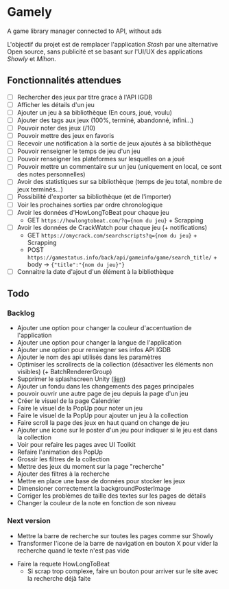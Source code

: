 # Gamely

A game library manager connected to API, without ads

L'objectif du projet est de remplacer l'application *Stash* par une alternative Open source, sans publicité et se basant sur l'UI/UX des applications *Showly* et *Mihon*.

## Fonctionnalités attendues

- [ ] Rechercher des jeux par titre grace à l'API IGDB
- [ ] Afficher les détails d'un jeu
- [ ] Ajouter un jeu à sa bibliothèque (En cours, joué, voulu)
- [ ] Ajouter des tags aux jeux (100%, terminé, abandonné, infini...)
- [ ] Pouvoir noter des jeux (/10)
- [ ] Pouvoir mettre des jeux en favoris
- [ ] Recevoir une notification à la sortie de jeux ajoutés à sa bibliothèque
- [ ] Pouvoir renseigner le temps de jeu d'un jeu
- [ ] Pouvoir renseigner les plateformes sur lesquelles on a joué
- [ ] Pouvoir mettre un commentaire sur un jeu (uniquement en local, ce sont des notes personnelles)
- [ ] Avoir des statistiques sur sa bibliothèque (temps de jeu total, nombre de jeux terminés...)
- [ ] Possibilité d'exporter sa bibliothèque (et de l'importer)
- [ ] Voir les prochaines sorties par ordre chronologique
- [ ] Avoir les données d'HowLongToBeat pour chaque jeu
  - GET `https://howlongtobeat.com/?q={nom du jeu}` + Scrapping
- [ ] Avoir les données de CrackWatch pour chaque jeu (+ notifications)
  - GET `https://omycrack.com/searchscripts?q={nom du jeu}` + Scrapping
  - POST `https://gamestatus.info/back/api/gameinfo/game/search_title/` + body -> `{"title":"{nom du jeu}"}`
- [ ] Connaitre la date d'ajout d'un élément à la bibliothèque

## Todo

<!-- ### Archives -->
<!-- - Bloquer la rotation de l'écran -->
<!-- - Ajouter Dotween au projet -->
<!-- - Ajouter des animations à la barre de navigation (items actife/inactif, animation de masquage...) -->
<!-- - Créer le prefab d'une affiche de jeu pour la collection -->
<!-- - Créer les boutons de tri de la collection -->
<!-- - Ajouter des éléments dans la zone d'en-tête de la collection (Titre, Nombre d'éléments...) -->
<!-- - Ajouter gestion des clics sur les filtres de la collection -->
<!-- - Ajouter un scrollrect sur la grille de la collection -->
<!-- - Afficher la status bar Android -->
<!-- - Afficher la barre de navigation Android -->
<!-- - 120hz -->
<!-- - Ajouter un menu Settings -->
<!-- - Pouvoir changer de page avec la navbar. -->
<!-- - Ajouter un lien vers le github dans le menu Settings -->
<!-- - Ajouter le numéro de version de l'application dans le menu Settings -->
<!-- - Rendre les boutons des filtres plus gros -->
<!-- - Créer le préfab d'une fiche de jeu pour les détails -->
<!--    - Poster -->
<!--    - Date de sortie -->
<!--    - Description -->
<!--    - Studio -->
<!--    - Plateformes -->
<!--    - Genres -->
<!--    - Screenshot -->
<!--    - How long to beat -->
<!--    - Crackwatch -->
<!--    - Note Metacritic -->
<!--    - Recommendations -->
<!-- - Réduire la bordure sur la page des jeux -->
<!-- - Créer le visuel des pop up de bas de page -->
<!-- - Connecter l'API IGDB ou RAWG -->
<!-- - Permettre de rechercher des jeux -->
<!-- - Créer le visuel de la page Recherche -->

### Backlog

- Ajouter une option pour changer la couleur d'accentuation de l'application
- Ajouter une option pour changer la langue de l'application
- Ajouter une option pour rensiegner ses infos API IGDB
- Ajouter le nom des api utilisés dans les paramètres
- Optimiser les scrollrects de la collection (désactiver les éléments non visibles) (+ BatchRendererGroup)
- Supprimer le splashscreen Unity ([lien](https://github.com/kiraio-moe/USSR))
- Ajouter un fondu dans les changements des pages principales
- pouvoir ouvrir une autre page de jeu depuis la page d'un jeu
- Créer le visuel de la page Calendrier
- Faire le visuel de la PopUp pour noter un jeu
- Faire le visuel de la PopUp pour ajouter un jeu à la collection
- Faire scroll la page des jeux en haut quand on change de jeu
- Ajouter une icone sur le poster d'un jeu pour indiquer si le jeu est dans la collection
- Voir pour refaire les pages avec UI Toolkit
- Refaire l'animation des PopUp
- Grossir les filtres de la collection
- Mettre des jeux du moment sur la page "recherche"
- Ajouter des filtres à la recherche
- Mettre en place une base de données pour stocker les jeux
- Dimensioner correctement la backgroundPosterImage
- Corriger les problèmes de taille des textes sur les pages de détails
- Changer la couleur de la note en fonction de son niveau

### Next version

- Mettre la barre de recherche sur toutes les pages comme sur Showly
- Transformer l'icone de la barre de navigation en bouton X pour vider la recherche quand le texte n'est pas vide
<!-- - Générer les pages des détails des jeux au clic -->
<!-- - Faire la requete CrackWatch -->
- Faire la requete HowLongToBeat
  - Si scrap trop complexe, faire un bouton pour arriver sur le site avec la recherche déjà faite
